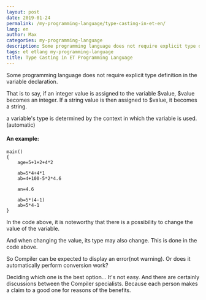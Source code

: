```yaml
---
layout: post
date: 2019-01-24
permalink: /my-programming-language/type-casting-in-et-en/
lang: en
author: Max
categories: my-programming-language
description: Some programming language does not require explicit type definition in the variable declaration.
tags: et etlang my-programming-language
title: Type Casting in ET Programming Language
---
```


Some programming language does not require explicit type definition in the variable declaration.

That is to say, if an integer value is assigned to the variable $value, $value becomes an integer.
If a string value is then assigned to $value, it becomes a string.

a variable's type is determined by the context in which the variable is used. (automatic)

<!--more-->

#### An example:


```
main()
{
	age=5+1+2+4*2
	
	ab=5*4+4*1
	ab=4+100-5*2*4.6
	
	an=4.6

	ab=5*(4-1)
	ab=5*4-1
}
```


In the code above, it is noteworthy that there is a possibility to change the value of the variable.

And when changing the value, its type may also change.
This is done in the code above.

So Compiler can be expected to display an error(not warning). Or does it automatically perform conversion work?

Deciding which one is the best option... It's not easy.
And there are certainly discussions between the Compiler specialists.
Because each person makes a claim to a good one for reasons of the benefits.

